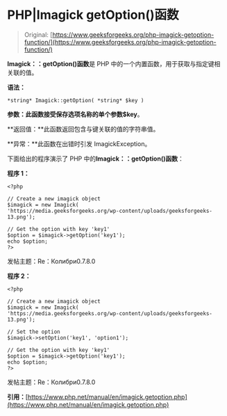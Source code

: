 # PHP|Imagick getOption()函数

> Original: [https://www.geeksforgeeks.org/php-imagick-getoption-function/](https://www.geeksforgeeks.org/php-imagick-getoption-function/)

**Imagick：：getOption()函数**是 PHP 中的一个内置函数，用于获取与指定键相关联的值。

**语法：**

```
*string* Imagick::getOption( *string* $key )
```

**参数：**此函数接受保存选项名称的单个参数**$key**。

**返回值：**此函数返回包含与键关联的值的字符串值。

**异常：**此函数在出错时引发 ImagickException。

下面给出的程序演示了 PHP 中的**Imagick：：getOption()函数**：

**程序 1：**

```
<?php

// Create a new imagick object
$imagick = new Imagick(
'https://media.geeksforgeeks.org/wp-content/uploads/geeksforgeeks-13.png');

// Get the option with key 'key1'
$option = $imagick->getOption('key1');
echo $option;
?>
```

发帖主题：Re：Колибри0.7.8.0

**程序 2：**

```
<?php

// Create a new imagick object
$imagick = new Imagick(
'https://media.geeksforgeeks.org/wp-content/uploads/geeksforgeeks-13.png');

// Set the option
$imagick->setOption('key1', 'option1');

// Get the option with key 'key1'
$option = $imagick->getOption('key1');
echo $option;
?>
```

发帖主题：Re：Колибри0.7.8.0

**引用：**[https://www.php.net/manual/en/imagick.getoption.php](https://www.php.net/manual/en/imagick.getoption.php)
